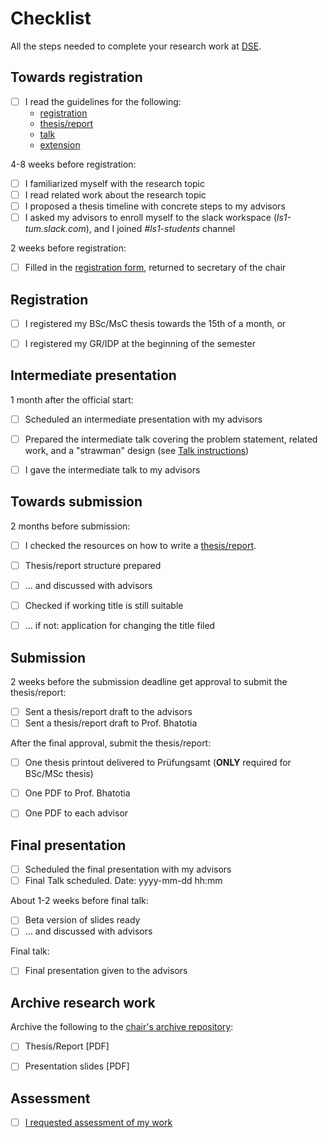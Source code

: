 # Checklist

All the steps needed to complete your research work at [DSE](https://dse.in.tum.de/).


## Towards registration

* [ ] I read the guidelines for the following:
    - [registration](registration/README.md)
    - [thesis/report](thesis-report/README.md)
    - [talk](talk/README.md)
    - [extension](extension/README.md)
    
4-8 weeks before registration:
* [ ] I familiarized myself with the research topic
* [ ] I read related work about the research topic
* [ ] I proposed a thesis timeline with concrete steps to my advisors
* [ ] I asked my advisors to enroll myself to the slack workspace
      (*ls1-tum.slack.com*), and I joined *#ls1-students* channel

2 weeks before registration:
* [ ] Filled in the [registration form](registration/README.md), returned to
      secretary of the chair


## Registration

* [ ] I registered my BSc/MsC thesis towards the 15th of a month, or
* [ ] I registered my GR/IDP at the beginning of the semester


## Intermediate presentation

1 month after the official start:
* [ ] Scheduled an intermediate presentation with my advisors
* [ ] Prepared the intermediate talk covering the problem statement, related
      work, and a "strawman" design (see [Talk instructions](talk/README.md))
* [ ] I gave the intermediate talk to my advisors


## Towards submission

2 months before submission:
* [ ] I checked the resources on how to write a
      [thesis/report](thesis-report/README.md).
* [ ] Thesis/report structure prepared
* [ ] ... and discussed with advisors
* [ ] Checked if working title is still suitable
* [ ] ... if not: application for changing the title filed


## Submission 

2 weeks before the submission deadline get approval to submit the
thesis/report:
* [ ] Sent a thesis/report draft to the advisors
* [ ] Sent a thesis/report draft to Prof. Bhatotia

After the final approval, submit the thesis/report:
* [ ] One thesis printout delivered to Prüfungsamt (**ONLY** required for
      BSc/MSc thesis)
* [ ] One PDF to Prof. Bhatotia
* [ ] One PDF to each advisor


## Final presentation

* [ ] Scheduled the final presentation with my advisors
* [ ] Final Talk scheduled. Date: yyyy-mm-dd hh:mm

About 1-2 weeks before final talk:
* [ ] Beta version of slides ready
* [ ] ... and discussed with advisors

Final talk:
* [ ] Final presentation given to the advisors


## Archive research work

Archive the following to the [chair's archive repository](https://github.com/TUM-DSE/research-work-archive):
* [ ] Thesis/Report [PDF]
* [ ] Presentation slides [PDF]


## Assessment

* [ ] [I requested assessment of my work](README.md#Assessment)
